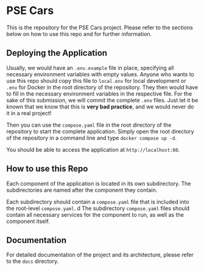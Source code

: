 # PSE Cars
This is the repository for the PSE Cars project.
Please refer to the sections below on how to use this repo and for further information.

## Deploying the Application
Usually, we would have an `.env.example` file in place, specifying all necessary environment variables with empty values.
Anyone who wants to use this repo should copy this file to `local.env` for local development or `.env` for Docker in the root directory of the repository.
They then would have to fill in the necessary environment variables in the respective file.
For the sake of this submission, we will commit the complete `.env` files.
Just let it be known that we know that this is **very bad practice**, and we would never do it in a real project!

Then you can use the `compose.yaml` file in the root directory of the repository to start the complete application.
Simply open the root directory of the repository in a command line and type `docker compose up -d`.

You should be able to access the application at `http://localhost:80`.

## How to use this Repo
Each component of the application is located in its own subdirectory.
The subdirectories are named after the component they contain.

Each subdirectory should contain a `compose.yaml` file that is included into the root-level `compose.yaml`.
d The subdirectory `compose.yaml` files should contain all necessary services for the component to run, as well as the component itself.

## Documentation
For detailed documentation of the project and its architecture, please refer to the `docs` directory.
